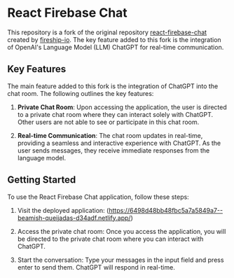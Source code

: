 # React Firebase Chat

This repository is a fork of the original repository [react-firebase-chat](https://github.com/fireship-io/react-firebase-chat) created by [fireship-io](https://github.com/fireship-io). The key feature added to this fork is the integration of OpenAI's Language Model (LLM) ChatGPT for real-time communication.  

## Key Features

The main feature added to this fork is the integration of ChatGPT into the chat room. The following outlines the key features:

1. **Private Chat Room**: Upon accessing the application, the user is directed to a private chat room where they can interact solely with ChatGPT. Other users are not able to see or participate in this chat room.

2. **Real-time Communication**: The chat room updates in real-time, providing a seamless and interactive experience with ChatGPT. As the user sends messages, they receive immediate responses from the language model.

## Getting Started

To use the React Firebase Chat application, follow these steps:

1. Visit the deployed application: (https://6498d48bb48fbc5a7a5849a7--beamish-queijadas-d34adf.netlify.app/)
   
2. Access the private chat room: Once you access the application, you will be directed to the private chat room where you can interact with ChatGPT.

3. Start the conversation: Type your messages in the input field and press enter to send them. ChatGPT will respond in real-time.
